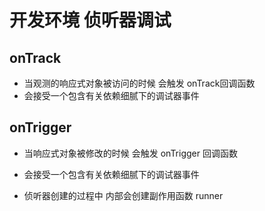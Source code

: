 # 开发环境 侦听器调试

## onTrack

* 当观测的响应式对象被访问的时候 会触发 onTrack回调函数
* 会接受一个包含有关依赖细腻下的调试器事件

## onTrigger

* 当响应式对象被修改的时候 会触发 onTrigger 回调函数
* 会接受一个包含有关依赖细腻下的调试器事件

* 侦听器创建的过程中 内部会创建副作用函数 runner
